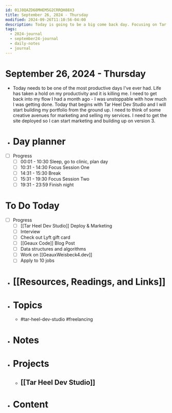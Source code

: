 ```yaml
---
id: 01J8QAZD68MHEM5G2CRRQH88X3
title: September 26, 2024 - Thursday
modified: 2024-09-26T11:10:56-04:00
description: Today is going to be a big come back day. Focusing on Tar Heel Dev Studio.
tags:
  - 2024-journal
  - september24-journal
  - daily-notes
  - journal
---
```

# September 26, 2024 - Thursday
- Today needs to be one of the most productive days I've ever had. Life has taken a hold on my productivity and it is killing me. I need to get back into my flow I had a month ago - I was unstoppable with how much I was getting done. Today that begins with Tar Heel Dev Studio and I will start building my portfolio from the ground up. I need to think of some creative avenues for marketing and selling my services. I need to get the site deployed so I can start marketing and building up on version 3.

- # Day planner
- [ ] Progress
	- [ ] 00:01 - 10:30 Sleep, go to clinic, plan day
	- [ ] 10:31 - 14:30 Focus Session One
	- [ ] 14:31 - 15:30 Break
	- [ ] 15:31 - 19:30 Focus Session Two
	- [ ] 19:31 - 23:59 Finish night

# To Do Today
- [ ] Progress
	- [ ] [[Tar Heel Dev Studio]] Deploy & Marketing
	- [ ] Interview
	- [ ] Check out Lyft gift card
	- [ ] [[Geaux Code]] Blog Post
	- [ ] Data structures and algorithms
	- [ ] Work on [[GeauxWeisbeck4.dev]]
	- [ ] Apply to 10 jobs

- # [[Resources, Readings, and Links]]

- # Topics
	- #tar-heel-dev-studio #freelancing

- # Notes 

- # Projects
	- ## [[Tar Heel Dev Studio]]

- # Content
